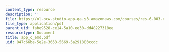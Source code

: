 ```yaml
---
content_type: resource
description: ''
file: https://ol-ocw-studio-app-qa.s3.amazonaws.com/courses/res-6-003-electromechanical-dynamics-spring-2009/847c66be5e2e365356695a291803ccdc_app_c_emd.pdf
file_type: application/pdf
parent_uid: fabe9528-ce14-5a10-ee30-dd48227318ee
resourcetype: Document
title: app_c_emd.pdf
uid: 847c66be-5e2e-3653-5669-5a291803ccdc
---
```

